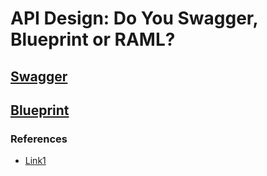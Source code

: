 # API Design: Do You Swagger, Blueprint or RAML?

## [Swagger](http://swagger.io/)

## [Blueprint](https://apiblueprint.org/)



### References
* [Link1](http://apievangelist.com/2014/01/16/api-design-do-you-swagger-blueprint-or-raml/)
